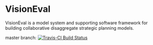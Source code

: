 
# VisionEval

VisionEval is a model system and supporting software framework for building collaborative disaggregate strategic planning models.  

master branch: [![Travis-CI Build Status](https://travis-ci.org/gregorbj/VisionEval.svg?branch=master)](https://travis-ci.org/gregorbj/VisionEval)

